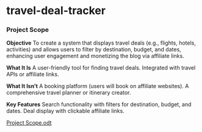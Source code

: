 # travel-deal-tracker

### Project Scope

**Objective**
To create a system that displays travel deals (e.g., flights, hotels, activities) and allows users to filter by destination, budget, and dates, enhancing user engagement and monetizing the blog via affiliate links.

**What It Is**
A user-friendly tool for finding travel deals.
Integrated with travel APIs or affiliate links.

**What It Isn’t**
A booking platform (users will book on affiliate websites).
A comprehensive travel planner or itinerary creator.

**Key Features**
Search functionality with filters for destination, budget, and dates.
Deal display with clickable affiliate links.

[Project Scope.odt](https://github.com/user-attachments/files/18547367/Project.Scope.odt)
